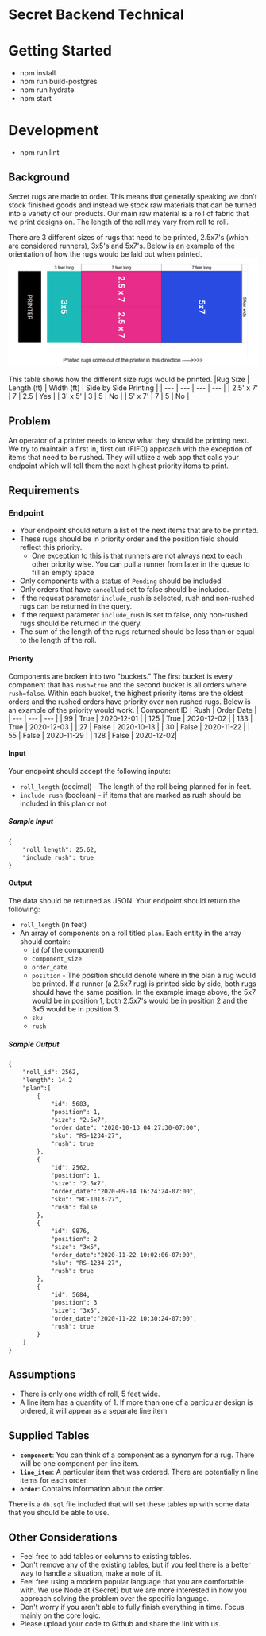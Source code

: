 # Secret Backend Technical

# Getting Started
- npm install
- npm run build-postgres
- npm run hydrate
- npm start

# Development
- npm run lint

<!-- # Known Issues
- So I had to do something a little unconvential to accurately (as accurate as I can) show the roll_length for the current plan. This was difficult for me, based on how I get the available components, we use the length, not width. This was tricky to get over, because technically 2 runners = 7 length. To get around this, I cheated a bit by counting runners at half the length it should. This gave me more accurate lengths, since now it counts runners as 7 for 2. But this isn't perfect and I only did this for time sake. I wonder if I could have done some of this logic easier, but at this point I have spent quite a bit of time on it and I know I was only given around 6 hours.

# If I had more time..
- I would probably revisit how I ended up getting this data, its definitely trickier than it looks. I think some of the issues I had at the end attributed to how I am  getting data, perhaps. I didn't want to make assumptions, so I wanted to make sure
my solution was scalable (as much as it can be). With the data size I was given, I could have just queried for ALL data, and then did my logic in code. But obviously, if we have tens or even hundreds of thousands of rows, that might get slow/not performant.
- Did not really have much time to do unit tests unfortunately, want to keep within the time period I was allocated.
- Would have been nice to make an OpenAPI file and have the request get validated off that.
- I think instead of trying to figure out the `roll_length` in SQL, instead essentially just pull down x amount of matches, and keep pulling more until you hit the roll_length, disregard rest. This would have made a lot of my logic simpler, I think. Unfortunately, I didn't realize this until well into my development. But this approach probably would have worked a lot better. 
- I did not really take SQL injection into consideration here, I could have formatted my query method in my model a little better to address this. -->

## Background
Secret rugs are made to order. This means that generally speaking we don't stock finished goods and instead we stock raw materials that can be turned into a variety of our products. Our main raw material is a roll of fabric that we print designs on. The length of the roll may vary from roll to roll. 

There are 3 different sizes of rugs that need to be printed, 2.5x7's (which are considered runners), 3x5's and 5x7's. Below is an example of the orientation of how the rugs would be laid out when printed. 
<img src='images/PrintedRugLayoutExample.png' />

This table shows how the different size rugs would be printed.
|Rug Size | Length (ft) | Width (ft) | Side by Side Printing |
| --- | --- | --- | --- |
| 2.5' x 7' | 7 | 2.5 | Yes |
| 3' x 5' | 3 | 5 | No |
| 5' x 7' | 7 | 5 | No |
## Problem
 An operator of a printer needs to know what they should be printing next. We try to maintain a first in, first out (FIFO) approach with the exception of items that need to be rushed. They will utlize a web app that calls your endpoint which will tell them the next highest priority items to print. 
## Requirements
### Endpoint
- Your endpoint should return a list of the next items that are to be printed. 
- These rugs should be in priority order and the position field should reflect this priority.
    - One exception to this is that runners are not always next to each other priority wise. You can pull a runner from later in the queue to fill an empty space 
- Only components with a status of `Pending` should be included
- Only orders that have `cancelled` set to false should be included.
- If the request parameter `include_rush` is selected, rush and non-rushed rugs can be returned in the query.
- If the request parameter `include_rush` is set to false, only non-rushed rugs should be returned in the query.
- The sum of the length of the rugs returned should be less than or equal to the length of the roll.
#### Priority
Components are broken into two "buckets." The first bucket is every component that has `rush=true` and the second bucket is all orders where `rush=false`. Within each bucket, the highest priority items are the oldest orders and the rushed orders have priority over non rushed rugs. Below is an example of the priority would work.
 | Component ID | Rush | Order Date |
 | --- | --- | --- |
 | 99 | True | 2020-12-01 | 
 | 125 | True | 2020-12-02 | 
 | 133 | True | 2020-12-03 | 
 | 27 | False | 2020-10-13 | 
 | 30 | False | 2020-11-22 |
 | 55 | False | 2020-11-29 | 
 | 128 | False | 2020-12-02|
    
#### Input
Your endpoint should accept the following inputs:
- `roll_length` (decimal) - The length of the roll being planned for in feet.
- `include_rush` (boolean) - if items that are marked as rush should be included in this plan or not

##### Sample Input
```
{
    "roll_length": 25.62,
    "include_rush": true
}
```

#### Output
The data should be returned as JSON.
Your endpoint should return the following:
- `roll_length` (in feet)
- An array of components on a roll titled `plan`. Each entity in the array should contain:
    - `id` (of the component)
    - `component_size`
    - `order_date`
    - `position` - The position should denote where in the plan a rug would be printed. If a runner (a 2.5x7 rug) is printed side by side, both rugs should have the same position. In the example image above, the 5x7 would be in position 1, both 2.5x7's would be in position 2 and the 3x5 would be in position 3.
    - `sku`
    - `rush`
##### Sample Output
```
{
    "roll_id": 2562,
    "length": 14.2
    "plan":[
        {
            "id": 5683,
            "position": 1,
            "size": "2.5x7",
            "order_date": "2020-10-13 04:27:30-07:00",
            "sku": "RS-1234-27",
            "rush": true
        },
        {
            "id": 2562,
            "position": 1,
            "size": "2.5x7",
            "order_date":"2020-09-14 16:24:24-07:00",
            "sku": "RC-1013-27",
            "rush": false
        },
        {
            "id": 9876,
            "position": 2
            "size": "3x5",
            "order_date":"2020-11-22 10:02:06-07:00",
            "sku": "RS-1234-27",
            "rush": true
        },
        {
            "id": 5684,
            "position": 3
            "size": "3x5",
            "order_date":"2020-11-22 10:30:24-07:00",
            "rush": true
        }
    ]
}
```
## Assumptions
- There is only one width of roll, 5 feet wide.
- A line item has a quantity of 1. If more than one of a particular design is ordered, it will appear as a separate line item

## Supplied Tables
- **`component`**: You can think of a component as a synonym for a rug. There will be one component per line item.
- **`line_item`**: A particular item that was ordered. There are potentially n line items for each order
- **`order`**: Contains information about the order. 

There is a `db.sql` file included that will set these tables up with some data that you should be able to use. 

## Other Considerations
- Feel free to add tables or columns to existing tables.
- Don't remove any of the existing tables, but if you feel there is a better way to handle a situation, make a note of it.
- Feel free using a modern popular language that you are comfortable with. We use Node at {Secret} but we are more interested in how you approach solving the problem over the specific language.
- Don't worry if you aren't able to fully finish everything in time. Focus mainly on the core logic.
- Please upload your code to Github and share the link with us. 
